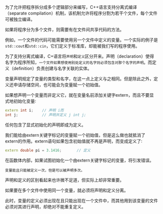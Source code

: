 为了允许把程序拆分成多个逻辑部分来编写，C++语言支持分离式编译（separate compilation）机制，该机制允许将程序分割为若干个文件，每个文件可被独立编译。

如果将程序分为多个文件，则需要有在文件间共享代码的方法。

例如，一个文件的代码可能需要使用另一个文件中定义的变量。一个实际的例子是`std::cout`和`std::cin`，它们定义于标准库，却能被我们写的程序使用。

为了支持分离式编译，C+语言将`声明`和`定义`区分开来。声明（declaration）使得名字为程序所知，`一个文件如果想使用别处定义的名字则必须包含对那个名字的声明`。而定义（definition）负责创建与名字关联的实体。

变量声明规定了变量的类型和名字，在这一点上定义与之相同。但是除此之外，定义还申请存储空间，也可能会为变量赋一个初始值。

如果想声明一个变量而非定义它，就在变量名前添加关键字extern，而且不要显式地初始化变量∶

```c++
extern int i;    // 声明 i而
int j;           // 声明并定义 j int j;
```


任何包含了显式初始化的声明即成为定义。

我们能给由extern关键字标记的变量赋一个初始值，但是这么做也就抵消了extern的作用。extern语句如果包含初始值就不再是声明，而变成定义了∶

```c++
extern double pi = 3.1416;       // 定义
```


在函数体内部，如果试图初始化一个由extern关键字标记的变量，将引发错误。

`变量能且只能被定义一次，但是可以被声明多次。`

声明和定义的区别看起来也许微不足道，但实际上却非常重要。

如果要在多个文件中使用同一个变量，就必须将声明和定义分离。

此时，变量的定义必须出现在且只能出现在一个文件中，而其他用到该变量的文件必须对其进行声明，却绝对不能重复定义。